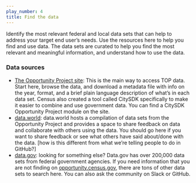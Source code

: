```yaml
---
play_number: 4
title: Find the data
---
```


Identify the most relevant federal and local data sets that can help to address your target end user’s needs.  Use the resources here to help you find and use data. The data sets are curated to help you find the most relevant and meaningful information, and understand how to use the data. 

### Data sources
-  [The Opportunity Project site](http://opportunity.census.gov):  This is the main way to access TOP data.  Start here, browse the data, and download a metadata file with info on the year, format, and a brief plain language description of what’s in each data set. Census also created a tool called CitySDK specifically to make it easier to combine and use government data. You can find a CitySDK Opportunity Project module on the site.
- [data.world](http://data.gov):  data.world hosts a compilation of data sets from the Opportunity Project and provides a space to share feedback on data and collaborate with others using the data.  You should go here if you want to share feedback or see what others have said about/done with the data. [how is this different from what we’re telling people to do in GitHub?]
- [data.gov](http://data.gov):  looking for something else?  Data.gov has over 200,000 data sets from federal government agencies.  If you need information that you are not finding on [opportunity.census.gov](http://opportunity.census.gov), there are tons of other data sets to search here.  You can also ask the community on Slack or GitHub. 